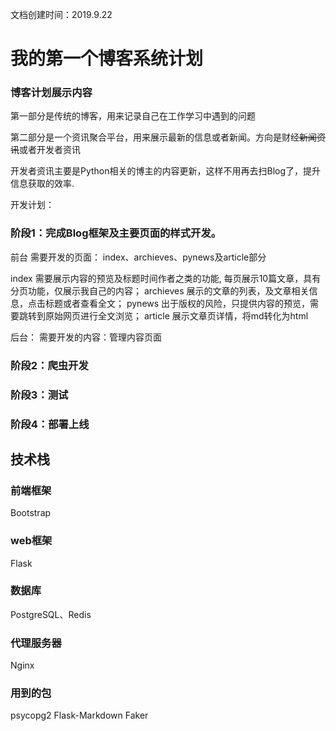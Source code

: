文档创建时间：2019.9.22

# 我的第一个博客系统计划

### 博客计划展示内容
第一部分是传统的博客，用来记录自己在工作学习中遇到的问题

第二部分是一个资讯聚合平台，用来展示最新的信息或者新闻。方向是财经<del>新闻资讯</del>或者开发者资讯

开发者资讯主要是Python相关的博主的内容更新，这样不用再去扫Blog了，提升信息获取的效率.

开发计划：

###  阶段1：完成Blog框架及主要页面的样式开发。

前台
需要开发的页面： index、archieves、pynews及article部分

index 需要展示内容的预览及标题时间作者之类的功能, 每页展示10篇文章，具有分页功能，仅展示我自己的内容；
archieves 展示的文章的列表，及文章相关信息，点击标题或者查看全文；
pynews 出于版权的风险，只提供内容的预览，需要跳转到原始网页进行全文浏览；
article 展示文章页详情，将md转化为html

后台：
需要开发的内容：管理内容页面

### 阶段2：爬虫开发


### 阶段3：测试


### 阶段4：部署上线


## 技术栈
### 前端框架
Bootstrap

### web框架
Flask

### 数据库
PostgreSQL、Redis

### 代理服务器
Nginx

### 用到的包
psycopg2
Flask-Markdown
Faker

### 
